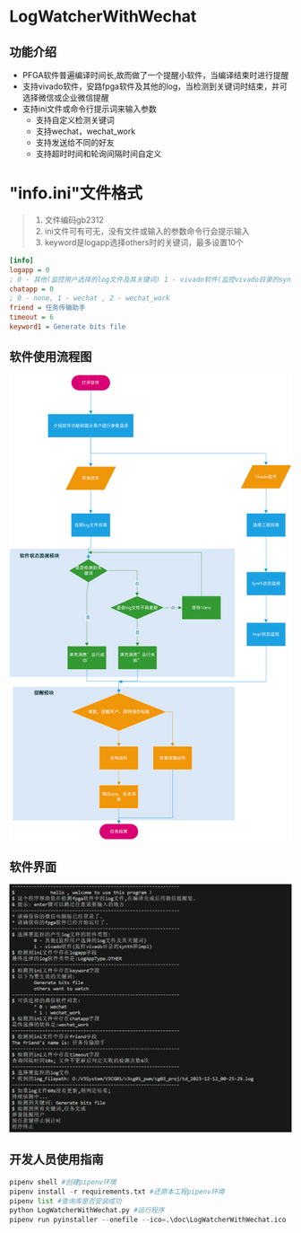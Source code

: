 # LogWatcherWithWechat

## 功能介绍
- PFGA软件普遍编译时间长,故而做了一个提醒小软件，当编译结束时进行提醒
- 支持vivado软件，安路fpga软件及其他的log，当检测到关键词时结束，并可选择微信或企业微信提醒
- 支持ini文件或命令行提示词来输入参数
  - 支持自定义检测关键词
  - 支持wechat，wechat_work
  - 支持发送给不同的好友
  - 支持超时时间和轮询间隔时间自定义


# "info.ini"文件格式
> 1. 文件编码gb2312
> 2. ini文件可有可无，没有文件或输入的参数命令行会提示输入
> 3. keyword是logapp选择others时的关键词，最多设置10个
```ini
[info]
logapp = 0 
; 0 - 其他(监控用户选择的log文件及其关键词) 1 - vivado软件(监控vivado目录的synth和impl)
chatapp = 0 
; 0 - none, 1 - wechat , 2 - wechat_work
friend = 任务传输助手
timeout = 6
keyword1 = Generate bits file
```

## 软件使用流程图


![image-LogWatcherWithWechat流程图](doc/LogWatcherWithWechat流程图.png)

## 软件界面

![image-app_screenshot](doc/app_screenshot.png)

## 开发人员使用指南

```python
pipenv shell #创建pipenv环境
pipenv install -r requirements.txt #还原本工程pipenv环境
pipenv list #查询库是否安装成功
python LogWatcherWithWechat.py #运行程序 
pipenv run pyinstaller --onefile --ico=.\doc\LogWatcherWithWechat.ico  LogWatcherWithWechat.py #打包成exe
```

